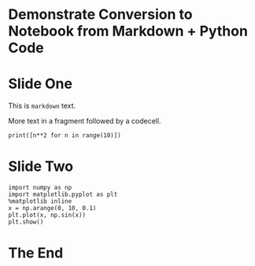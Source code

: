 <!-- slide -->
# Demonstrate Conversion to Notebook from Markdown + Python Code 

<!-- slide -->
# Slide One

This is `markdown` text.

<!-- fragment -->

More text in a fragment followed by a codecell.

```
print([n**2 for n in range(10)])
```

<!-- slide -->
# Slide Two

```
import numpy as np
import matplotlib.pyplot as plt
%matplotlib inline
x = np.arange(0, 10, 0.1)
plt.plot(x, np.sin(x))
plt.show()
```

<!-- slide -->
# The End

